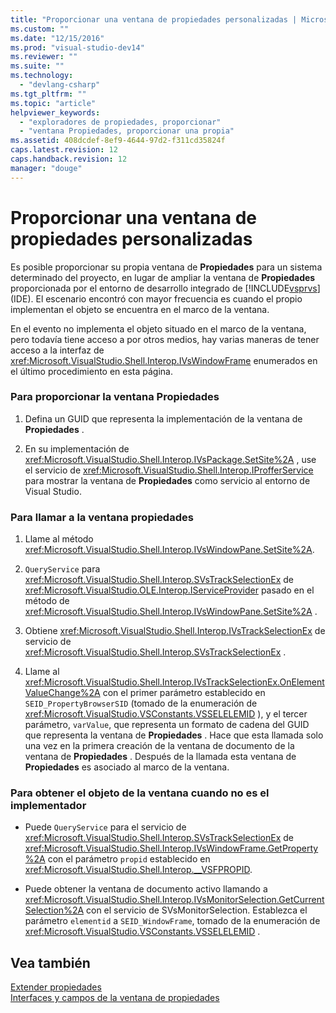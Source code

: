 ```yaml
---
title: "Proporcionar una ventana de propiedades personalizadas | Microsoft Docs"
ms.custom: ""
ms.date: "12/15/2016"
ms.prod: "visual-studio-dev14"
ms.reviewer: ""
ms.suite: ""
ms.technology: 
  - "devlang-csharp"
ms.tgt_pltfrm: ""
ms.topic: "article"
helpviewer_keywords: 
  - "exploradores de propiedades, proporcionar"
  - "ventana Propiedades, proporcionar una propia"
ms.assetid: 408dcdef-8ef9-4644-97d2-f311cd35824f
caps.latest.revision: 12
caps.handback.revision: 12
manager: "douge"
---
```

# Proporcionar una ventana de propiedades personalizadas
Es posible proporcionar su propia ventana de **Propiedades** para un sistema determinado del proyecto, en lugar de ampliar la ventana de **Propiedades** proporcionada por el entorno de desarrollo integrado de [!INCLUDE[vsprvs](../code-quality/includes/vsprvs_md.md)] \(IDE\).  El escenario encontró con mayor frecuencia es cuando el propio implementan el objeto se encuentra en el marco de la ventana.  
  
 En el evento no implementa el objeto situado en el marco de la ventana, pero todavía tiene acceso a por otros medios, hay varias maneras de tener acceso a la interfaz de <xref:Microsoft.VisualStudio.Shell.Interop.IVsWindowFrame> enumerados en el último procedimiento en esta página.  
  
### Para proporcionar la ventana Propiedades  
  
1.  Defina un GUID que representa la implementación de la ventana de **Propiedades** .  
  
2.  En su implementación de <xref:Microsoft.VisualStudio.Shell.Interop.IVsPackage.SetSite%2A> , use el servicio de <xref:Microsoft.VisualStudio.Shell.Interop.IProfferService> para mostrar la ventana de **Propiedades** como servicio al entorno de Visual Studio.  
  
### Para llamar a la ventana propiedades  
  
1.  Llame al método <xref:Microsoft.VisualStudio.Shell.Interop.IVsWindowPane.SetSite%2A>.  
  
2.  `QueryService` para <xref:Microsoft.VisualStudio.Shell.Interop.SVsTrackSelectionEx> de <xref:Microsoft.VisualStudio.OLE.Interop.IServiceProvider> pasado en el método de <xref:Microsoft.VisualStudio.Shell.Interop.IVsWindowPane.SetSite%2A> .  
  
3.  Obtiene <xref:Microsoft.VisualStudio.Shell.Interop.IVsTrackSelectionEx> de servicio de <xref:Microsoft.VisualStudio.Shell.Interop.SVsTrackSelectionEx> .  
  
4.  Llame al <xref:Microsoft.VisualStudio.Shell.Interop.IVsTrackSelectionEx.OnElementValueChange%2A> con el primer parámetro establecido en `SEID_PropertyBrowserSID` \(tomado de la enumeración de <xref:Microsoft.VisualStudio.VSConstants.VSSELELEMID> \), y el tercer parámetro, `varValue`, que representa un formato de cadena del GUID que representa la ventana de **Propiedades** .  Hace que esta llamada solo una vez en la primera creación de la ventana de documento de la ventana de **Propiedades** .  Después de la llamada esta ventana de **Propiedades** es asociado al marco de la ventana.  
  
### Para obtener el objeto de la ventana cuando no es el implementador  
  
-   Puede `QueryService` para el servicio de <xref:Microsoft.VisualStudio.Shell.Interop.SVsTrackSelectionEx> de <xref:Microsoft.VisualStudio.Shell.Interop.IVsWindowFrame.GetProperty%2A> con el parámetro `propid` establecido en <xref:Microsoft.VisualStudio.Shell.Interop.__VSFPROPID>.  
  
-   Puede obtener la ventana de documento activo llamando a <xref:Microsoft.VisualStudio.Shell.Interop.IVsMonitorSelection.GetCurrentSelection%2A> con el servicio de SVsMonitorSelection.  Establezca el parámetro `elementid` a `SEID_WindowFrame`, tomado de la enumeración de <xref:Microsoft.VisualStudio.VSConstants.VSSELELEMID> .  
  
## Vea también  
 [Extender propiedades](../extensibility/internals/extending-properties.md)   
 [Interfaces y campos de la ventana de propiedades](../extensibility/internals/properties-window-fields-and-interfaces.md)